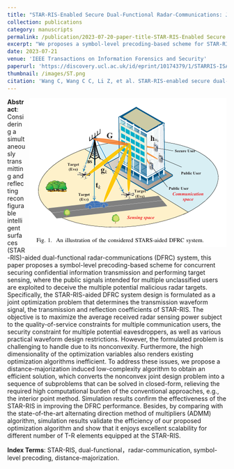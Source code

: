```yaml
---
title: "STAR-RIS-Enabled Secure Dual-Functional Radar-Communications: Joint Waveform and Reflective Beamforming Optimization"
collection: publications
category: manuscripts
permalink: /publication/2023-07-20-paper-title-STAR-RIS-Enabled Secure Dual-Functional Radar-Communications:Joint Waveform and Reflective Beamforming Optimization
excerpt: "We proposes a symbol-level precoding-based scheme for STAR-RIS-aided dual-functional radar-communications (DFRC) systems. The aim is to securely transmit confidential information and perform target sensing concurrently. A joint optimization problem is formulated to maximize the average received radar sensing power, subject to constraints on communication users' quality-of-service and security, as well as practical waveform design restrictions."
date: 2023-07-21
venue: 'IEEE Transactions on Information Forensics and Security'
paperurl: 'https://discovery.ucl.ac.uk/id/eprint/10174379/1/STARRIS-ISAC.pdf'
thumbnail: /images/ST.png
citation: 'Wang C, Wang C C, Li Z, et al. STAR-RIS-enabled secure dual-functional radar-communications: Joint waveform and reflective beamforming optimization[J]. IEEE Transactions on Information Forensics and Security, 2023, 18: 4577-4592.'
---
```

<img src="/images/ST.png"  style="float: right; margin-left: 10px;">


**Abstract**: Considering a simultaneously transmitting and reflecting reconfigurable intelligent surfaces (STAR-RIS)-aided dual-functional radar-communications (DFRC) system, this paper proposes a symbol-level precoding-based scheme for concurrent securing confidential information transmission and performing target sensing, where the public signals intended for multiple unclassified users are exploited to deceive the multiple potential malicious radar targets. Specifically, the STAR-RIS-aided DFRC system design is formulated as a joint optimization problem that determines the transmission waveform signal, the transmission and reflection coefficients of STAR-RIS. The objective is to maximize the average received radar sensing power subject to the quality-of-service constraints for multiple communication users, the security constraint for multiple potential eavesdroppers, as well as various practical waveform design restrictions. However, the formulated problem is challenging to handle due to its nonconvexity. Furthermore, the high dimensionality of the optimization variables also renders existing optimization algorithms inefficient. To address these issues, we propose a distance-majorization induced low-complexity algorithm to obtain an efficient solution, which converts the nonconvex joint design problem into a sequence of subproblems that can be solved in closed-form, relieving the required high computational burden of the conventional approaches, e.g., the interior point method. Simulation results confirm the effectiveness of the STAR-RIS in improving the DFRC performance. Besides, by comparing with the state-of-the-art alternating direction method of multipliers (ADMM) algorithm, simulation results validate the efficiency of our proposed optimization algorithm and show that it enjoys excellent scalability for different number of T-R elements equipped at the STAR-RIS.

**Index Terms**: STAR-RIS, dual-functional，radar-communication, symbol-level precoding, distance-majorization.





